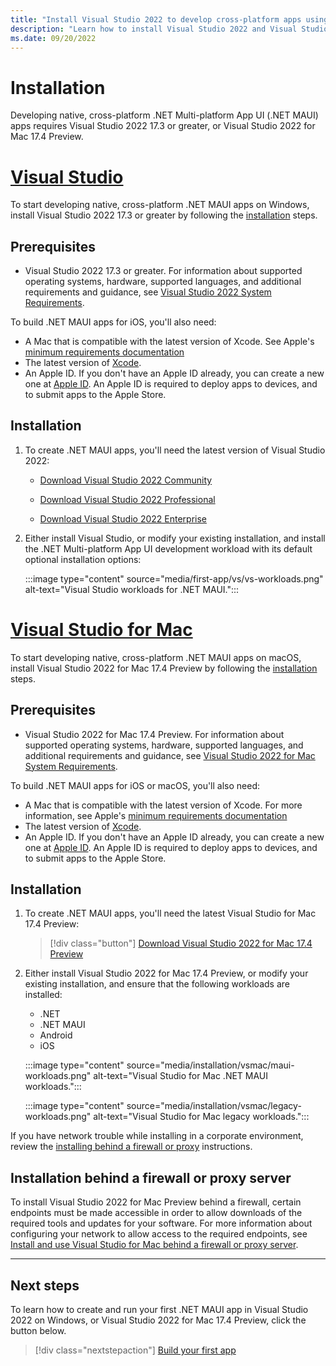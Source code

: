 ```yaml
---
title: "Install Visual Studio 2022 to develop cross-platform apps using .NET MAUI"
description: "Learn how to install Visual Studio 2022 and Visual Studio 2022 for Mac, to develop native, cross-platform apps using .NET MAUI."
ms.date: 09/20/2022
---
```


# Installation

Developing native, cross-platform .NET Multi-platform App UI (.NET MAUI) apps requires Visual Studio 2022 17.3 or greater, or Visual Studio 2022 for Mac 17.4 Preview.

<!-- markdownlint-disable MD025 -->
# [Visual Studio](#tab/vswin)
<!-- markdownlint-enable MD025 -->

To start developing native, cross-platform .NET MAUI apps on Windows, install Visual Studio 2022 17.3 or greater by following the [installation](#installation) steps.

## Prerequisites

- Visual Studio 2022 17.3 or greater. For information about supported operating systems, hardware, supported languages, and additional requirements and guidance, see [Visual Studio 2022 System Requirements](/visualstudio/releases/2022/system-requirements).

To build .NET MAUI apps for iOS, you'll also need:

- A Mac that is compatible with the latest version of Xcode. See Apple's [minimum requirements documentation](https://developer.apple.com/support/xcode/)
- The latest version of [Xcode](https://developer.apple.com/xcode).
- An Apple ID. If you don't have an Apple ID already, you can create a new one at [Apple ID](https://appleid.apple.com). An Apple ID is required to deploy apps to devices, and to submit apps to the Apple Store.

## Installation

1. To create .NET MAUI apps, you'll need the latest version of Visual Studio 2022:

    - [Download Visual Studio 2022 Community](https://c2rsetup.officeapps.live.com/c2r/downloadVS.aspx?sku=Community&channel=Release&Version=VS2022&source=VSLandingPage&add=Microsoft.VisualStudio.Workload.CoreEditor&add=Microsoft.VisualStudio.Workload.NetCrossPlat;includeRecommended&cid=2303)

    - [Download Visual Studio 2022 Professional](https://c2rsetup.officeapps.live.com/c2r/downloadVS.aspx?sku=Professional&channel=Release&Version=VS2022&source=VSLandingPage&add=Microsoft.VisualStudio.Workload.CoreEditor&add=Microsoft.VisualStudio.Workload.NetCrossPlat;includeRecommended&cid=2303)

    - [Download Visual Studio 2022 Enterprise](https://c2rsetup.officeapps.live.com/c2r/downloadVS.aspx?sku=Enterprise&channel=Release&Version=VS2022&source=VSLandingPage&add=Microsoft.VisualStudio.Workload.CoreEditor&add=Microsoft.VisualStudio.Workload.NetCrossPlat;includeRecommended&cid=2303)

1. Either install Visual Studio, or modify your existing installation, and install the .NET Multi-platform App UI development workload with its default optional installation options:

    :::image type="content" source="media/first-app/vs/vs-workloads.png" alt-text="Visual Studio workloads for .NET MAUI.":::

<!-- markdownlint-disable MD025 -->
# [Visual Studio for Mac](#tab/vsmac)
<!-- markdownlint-enable MD025 -->

To start developing native, cross-platform .NET MAUI apps on macOS, install Visual Studio 2022 for Mac 17.4 Preview by following the [installation](#installation) steps.

## Prerequisites

- Visual Studio 2022 for Mac 17.4 Preview. For information about supported operating systems, hardware, supported languages, and additional requirements and guidance, see [Visual Studio 2022 for Mac System Requirements](/visualstudio/releases/2022/mac-system-requirements).

To build .NET MAUI apps for iOS or macOS, you'll also need:

- A Mac that is compatible with the latest version of Xcode. For more information, see Apple's [minimum requirements documentation](https://developer.apple.com/support/xcode/)
- The latest version of [Xcode](https://developer.apple.com/xcode).
- An Apple ID. If you don't have an Apple ID already, you can create a new one at [Apple ID](https://appleid.apple.com). An Apple ID is required to deploy apps to devices, and to submit apps to the Apple Store.

## Installation

1. To create .NET MAUI apps, you'll need the latest Visual Studio for Mac 17.4 Preview:

    > [!div class="button"]
    > [Download Visual Studio 2022 for Mac 17.4 Preview](https://aka.ms/installer/preview)

1. Either install Visual Studio 2022 for Mac 17.4 Preview, or modify your existing installation, and ensure that the following workloads are installed:

    - .NET
    - .NET MAUI
    - Android
    - iOS

    :::image type="content" source="media/installation/vsmac/maui-workloads.png" alt-text="Visual Studio for Mac .NET MAUI workloads.":::

    :::image type="content" source="media/installation/vsmac/legacy-workloads.png" alt-text="Visual Studio for Mac legacy workloads.":::

    <!-- The legacy workloads shouldn't be required in 17.4 P2 -->

If you have network trouble while installing in a corporate environment, review the [installing behind a firewall or proxy](#installation-behind-a-firewall-or-proxy-server) instructions.

## Installation behind a firewall or proxy server

To install Visual Studio 2022 for Mac Preview behind a firewall, certain endpoints must be made accessible in order to allow downloads of the required tools and updates for your software. For more information about configuring your network to allow access to the required endpoints, see [Install and use Visual Studio for Mac behind a firewall or proxy server](/visualstudio/mac/install-behind-a-firewall-or-proxy-server?view=vsmac-2022).

---

## Next steps

To learn how to create and run your first .NET MAUI app in Visual Studio 2022 on Windows, or Visual Studio 2022 for Mac 17.4 Preview, click the button below.

> [!div class="nextstepaction"]
> [Build your first app](first-app.md)
